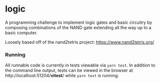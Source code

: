 # logic

A programming challenge to implement logic gates and basic circuitry by composing combinations of the NAND gate extending all the way up to a basic computer.

Loosely based off of the nand2tetris project: https://www.nand2tetris.org/

### Running

All runnable code is currently in tests viewable via `yarn test`. In addition to the command line output, tests can be viewed in the browser at http://localhost:51204/__vitest__/ while `yarn test` is running.
